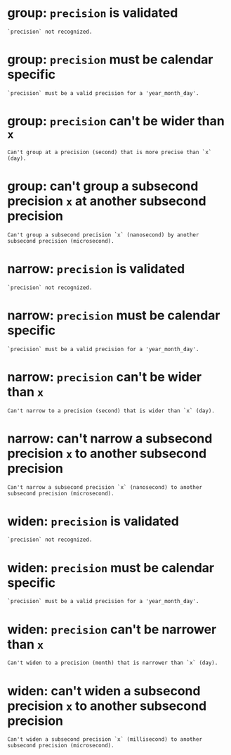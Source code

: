 # group: `precision` is validated

    `precision` not recognized.

# group: `precision` must be calendar specific

    `precision` must be a valid precision for a 'year_month_day'.

# group: `precision` can't be wider than `x`

    Can't group at a precision (second) that is more precise than `x` (day).

# group: can't group a subsecond precision `x` at another subsecond precision

    Can't group a subsecond precision `x` (nanosecond) by another subsecond precision (microsecond).

# narrow: `precision` is validated

    `precision` not recognized.

# narrow: `precision` must be calendar specific

    `precision` must be a valid precision for a 'year_month_day'.

# narrow: `precision` can't be wider than `x`

    Can't narrow to a precision (second) that is wider than `x` (day).

# narrow: can't narrow a subsecond precision `x` to another subsecond precision

    Can't narrow a subsecond precision `x` (nanosecond) to another subsecond precision (microsecond).

# widen: `precision` is validated

    `precision` not recognized.

# widen: `precision` must be calendar specific

    `precision` must be a valid precision for a 'year_month_day'.

# widen: `precision` can't be narrower than `x`

    Can't widen to a precision (month) that is narrower than `x` (day).

# widen: can't widen a subsecond precision `x` to another subsecond precision

    Can't widen a subsecond precision `x` (millisecond) to another subsecond precision (microsecond).

